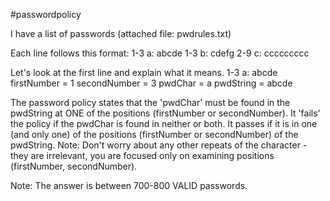 #passwordpolicy

I have a list of passwords (attached file: pwdrules.txt)

Each line follows this format:
<sample>
  1-3 a: abcde
  1-3 b: cdefg
  2-9 c: ccccccccc
</sample>

Let's look at the first line and explain what it means.
  1-3 a: abcde
firstNumber = 1
secondNumber = 3
pwdChar = a
pwdString = abcde

The password policy states that the 'pwdChar' must be found in the pwdString at ONE of the positions (firstNumber or secondNumber).  It 'fails' the policy if the pwdChar is found in neither or both.  It passes if it is in one (and only one) of the positions (firstNumber or secondNumber) of the pwdString.  Note:  Don't worry about any other repeats of the character - they are irrelevant, you are focused only on examining positions (firstNumber, secondNumber).

Note:  The answer is between 700-800 VALID passwords.
